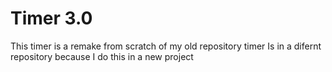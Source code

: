 # Timer 3.0

This timer is a remake from scratch of my old repository timer
Is in a difernt repository because I do this in a new project
